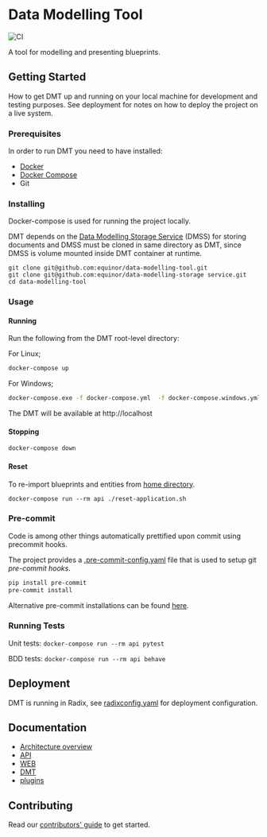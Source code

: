 # Data Modelling Tool

![CI](https://github.com/equinor/data-modelling-tool/workflows/CI/badge.svg)

A tool for modelling and presenting blueprints.  

## Getting Started

How to get DMT up and running on your local machine for development and testing purposes. See deployment for notes on how to deploy the project on a live system.

### Prerequisites

In order to run DMT you need to have installed:

- [Docker](https://www.docker.com/) 
- [Docker Compose](https://docs.docker.com/compose/)
- Git 

### Installing

Docker-compose is used for running the project locally. 

DMT depends on the [Data Modelling Storage Service](https://github.com/equinor/data-modelling-storage-service) (DMSS) for storing documents and DMSS must be cloned in same directory as DMT, since DMSS is volume mounted inside DMT container at runtime.

```
git clone git@github.com:equinor/data-modelling-tool.git
git clone git@github.com:equinor/data-modelling-storage service.git 
cd data-modelling-tool
```

### Usage

#### Running

Run the following from the DMT root-level directory:

For Linux;

``` bash
docker-compose up
```

For Windows;

``` bash
docker-compose.exe -f docker-compose.yml  -f docker-compose.windows.yml up
```
The DMT will be available at http://localhost

#### Stopping

``` bash 
docker-compose down
```

#### Reset 

To re-import blueprints and entities from [home directory](api/home).

```
docker-compose run --rm api ./reset-application.sh
```

### Pre-commit

Code is among other things automatically prettified upon commit using precommit hooks.

The project provides a [.pre-commit-config.yaml](.pre-commit-config.yaml) file that is used to setup git _pre-commit hooks_.

``` sh
pip install pre-commit
pre-commit install
```

Alternative pre-commit installations can be found [here](https://pre-commit.com/#install).

### Running Tests

Unit tests: ```docker-compose run --rm api pytest ```

BDD tests: ```docker-compose run --rm api behave```

## Deployment

DMT is running in Radix, see [radixconfig.yaml](radixconfig.yaml) for deployment configuration.

## Documentation

- [Architecture overview](docs/architecture.md)  
- [API](api/README.md)  
- [WEB](web/README.md)
- [DMT](docs/README_DMT.md)
- [plugins](docs/README_Plugin.md)


## Contributing 

Read our [contributors' guide](docs/contributors.md) to get started.

